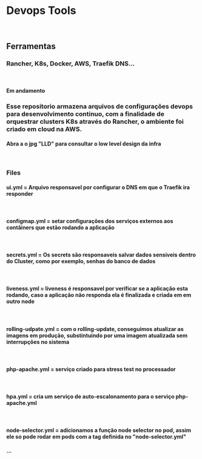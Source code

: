 <h1> Devops Tools </h1>
<br>
<h2> Ferramentas </h2>
<h3>Rancher, K8s, Docker, AWS, Traefik DNS...</h3>
<br>
<h4> Em andamento </h4>


<h3> Esse repositorio armazena arquivos de configurações devops para desenvolvimento continuo, com a finalidade de orquestrar clusters K8s através do Rancher, o ambiente foi criado em cloud na AWS.</h3>

<h4>Abra a o jpg "LLD" para consultar o low level design da infra</h4>

<br>

<h3>Files</h3>
<h4>ui.yml = Arquivo responsavel por configurar o DNS em que o Traefik ira responder</h4>
<br>
<h4>configmap.yml = setar configurações dos  serviços externos aos contâiners que estão rodando a aplicação </h4>
<br>
<h4>secrets.yml = Os secrets são responsaveis salvar dados sensiveis dentro do Cluster, como por exemplo, senhas do banco de dados</h4>
<br>
<h4>liveness.yml =  liveness é responsavel por verificar se a aplicação esta rodando, caso a aplicação não responda ela é finalizada e criada em em outro node</h4>
<br>
<h4>rolling-udpate.yml = com o rolling-update, conseguimos atualizar as imagens em produção, substintuindo por uma imagem atualizada sem interrupções no sistema</h4>
<br>
<h4>php-apache.yml = serviço criado para stress test no processador</h4>
<br>
<h4>hpa.yml = cria um serviço de auto-escalonamento para o serviço php-apache.yml</h4>
<br>
<h4>node-selector.yml = adicionamos a função node selector no pod, assim ele so pode rodar em pods com a tag definida no "node-selector.yml"</h4>
<h4>...</h4>